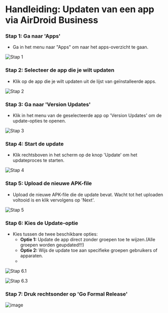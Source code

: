# Handleiding: Updaten van een app via AirDroid Business

### Stap 1: Ga naar 'Apps'
- Ga in het menu naar "Apps" om naar het apps-overzicht te gaan.

![Stap 1](https://github.com/user-attachments/assets/3c4e26c8-d5e1-4478-9ea7-88016f699afe)

### Stap 2: Selecteer de app die je wilt updaten
- Klik op de app die je wilt updaten uit de lijst van geïnstalleerde apps.

![Stap 2](https://github.com/user-attachments/assets/514e3db8-0d1b-4099-bc8d-e3b773903c49)

### Stap 3: Ga naar 'Version Updates'
- Klik in het menu van de geselecteerde app op 'Version Updates' om de update-opties te openen.

![Stap 3](https://github.com/user-attachments/assets/584681e0-01bb-43dc-bb64-bc1f92649559)

### Stap 4: Start de update
- Klik rechtsboven in het scherm op de knop 'Update' om het updateproces te starten.

![Stap 4](https://github.com/user-attachments/assets/bab1c3f1-03fc-40e2-92c5-d6affae376f7)

### Stap 5: Upload de nieuwe APK-file
- Upload de nieuwe APK-file die de update bevat. Wacht tot het uploaden voltooid is en klik vervolgens op 'Next'.

![Stap 5](https://github.com/user-attachments/assets/a6ee7189-2b06-454e-9787-6a1abec34752)

### Stap 6: Kies de Update-optie
- Kies tussen de twee beschikbare opties:
  - **Optie 1:** Update de app direct zonder groepen toe te wijzen.(Alle groepen worden geupdated!!!)
  - **Optie 2:** Wijs de update toe aan specifieke groepen gebruikers of apparaten.
  - 
![Stap 6.1](https://github.com/user-attachments/assets/e014038d-cc3e-44e2-8dca-2287a8bdb8cf)

![Stap 6.3](https://github.com/user-attachments/assets/048d5c0b-dde6-4248-b2a4-ffe110745708)

### Stap 7: Druk rechtsonder op 'Go Formal Release'
![image](https://github.com/user-attachments/assets/d97c0ff0-e1c0-4592-8ad3-0107f74ddc99)
